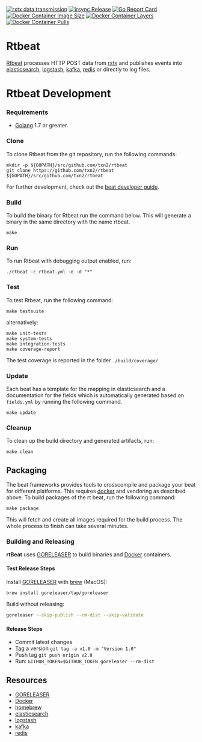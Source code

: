 [![rxtx data transmission](https://raw.githubusercontent.com/txn2/rtbeat/master/mast-logo.jpg)](https://github.com/txn2/rtbeat)
[![irsync Release](https://img.shields.io/github/release/txn2/rtbeat.svg)](https://github.com/txn2/rtbeat/releases)
[![Go Report Card](https://goreportcard.com/badge/github.com/txn2/rtbeat)](https://goreportcard.com/report/github.com/txn2/rtbeat)
[![Docker Container Image Size](https://shields.beevelop.com/docker/image/image-size/txn2/rtbeat/latest.svg)](https://hub.docker.com/r/txn2/irsync/)
[![Docker Container Layers](https://shields.beevelop.com/docker/image/layers/txn2/rtbeat/latest.svg)](https://hub.docker.com/r/txn2/rtbeat/)
[![Docker Container Pulls](https://img.shields.io/docker/pulls/txn2/rtbeat.svg)](https://hub.docker.com/r/txn2/rtbeat/)

# Rtbeat

[Rtbeat](https://github.com/txn2/rtbeat) processes HTTP POST data from [rxtx](https://github.com/txn2/rxtx) and publishes events into [elasticsearch], [logstash], [kafka], [redis] or directly to log files.

# Rtbeat Development

### Requirements

* [Golang](https://golang.org/dl/) 1.7 or greater.

### Clone

To clone Rtbeat from the git repository, run the following commands:

```
mkdir -p ${GOPATH}/src/github.com/txn2/rtbeat
git clone https://github.com/txn2/rtbeat ${GOPATH}/src/github.com/txn2/rtbeat
```

For further development, check out the [beat developer guide](https://www.elastic.co/guide/en/beats/libbeat/current/new-beat.html).

### Build

To build the binary for Rtbeat run the command below. This will generate a binary
in the same directory with the name rtbeat.

```
make
```

### Run

To run Rtbeat with debugging output enabled, run:

```
./rtbeat -c rtbeat.yml -e -d "*"
```

### Test

To test Rtbeat, run the following command:

```
make testsuite
```

alternatively:
```
make unit-tests
make system-tests
make integration-tests
make coverage-report
```

The test coverage is reported in the folder `./build/coverage/`

### Update

Each beat has a template for the mapping in elasticsearch and a documentation for the fields
which is automatically generated based on `fields.yml` by running the following command.

```
make update
```

### Cleanup

To clean up the build directory and generated artifacts, run:

```
make clean
```

## Packaging

The beat frameworks provides tools to crosscompile and package your beat for different platforms. This requires [docker](https://www.docker.com/) and vendoring as described above. To build packages of the rt beat, run the following command:

```
make package
```

This will fetch and create all images required for the build process. The whole process to finish can take several minutes.

### Building and Releasing

**rtBeat** uses [GORELEASER] to build binaries and [Docker] containers.

#### Test Release Steps

Install [GORELEASER] with [brew] (MacOS):
```bash
brew install goreleaser/tap/goreleaser
```

Build without releasing:
```bash
goreleaser --skip-publish --rm-dist --skip-validate
```

#### Release Steps

- Commit latest changes
- [Tag] a version `git tag -a v1.0 -m "Version 1.0"`
- Push tag `git push origin v2.0`
- Run: `GITHUB_TOKEN=$GITHUB_TOKEN goreleaser --rm-dist`

## Resources

- [GORELEASER]
- [Docker]
- [homebrew]
- [elasticsearch]
- [logstash]
- [kafka]
- [redis]


[elasticsearch]: https://www.elastic.co/
[logstash]: https://www.elastic.co/products/logstash
[kafka]: https://kafka.apache.org/
[redis]: https://redis.io/
[homebrew]: https://brew.sh/
[brew]: https://brew.sh/
[GORELEASER]: https://goreleaser.com/
[Docker]: https://www.docker.com/
[Tag]: https://git-scm.com/book/en/v2/Git-Basics-Tagging
